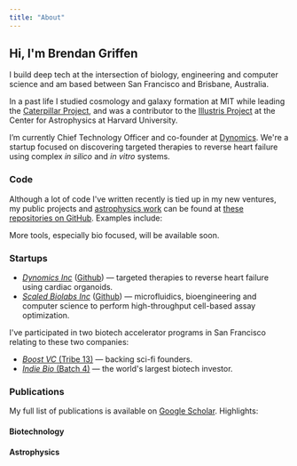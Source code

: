 ```yaml
---
title: "About"
---
```


## Hi, I'm Brendan Griffen

I build deep tech at the intersection of biology, engineering and computer science and am based between San Francisco and Brisbane, Australia.

In a past life I studied cosmology and galaxy formation at MIT while leading the [Caterpillar Project](https://www.caterpillarproject.org/), and was a contributor to the [Illustris Project](http://www.illustris-project.org/) at the Center for Astrophysics at Harvard University.

I’m currently Chief Technology Officer and co-founder at [Dynomics](https:/www.dynomics.com). We're a startup focused on discovering targeted therapies to reverse heart failure using complex *in silico* and *in vitro* systems.

### Code

Although a lot of code I've written recently is tied up in my new ventures, my public projects and [astrophysics work](https://github.com/orgs/caterpillarproject/) can be found at [these repositories on GitHub](https://github.com/bgriffen). Examples include:

<script id="code-template" type="x-tmpl-mustache">
{{#codes}}
<li>
    <i><a href="{{url}}">{{name}}</a></i> &mdash; {{description}}
</li>
{{/codes}}
{{^codes}}
Unable to load of software.
{{/codes}}
</script>


<ul id="codelist"></ul>

More tools, especially bio focused, will be available soon.

### Startups

* [*Dynomics Inc*](https://dynomics.com) ([Github](https://github.com/orgs/dynomics)) &mdash; targeted therapies to reverse heart failure using cardiac organoids.
* [*Scaled Biolabs Inc*](https://scaledbiolabs.com) ([Github](https://github.com/orgs/scaledbiolabs/)) &mdash; microfluidics, bioengineering and computer science to perform high-throughput cell-based assay optimization.

I've participated in two biotech accelerator programs in San Francisco relating to these two companies:

* [*Boost VC* (Tribe 13)](https://www.boost.vc/) &mdash; backing sci-fi founders.
* [*Indie Bio* (Batch 4)](https://indiebio.co/) &mdash; the world's largest biotech investor.

### Publications

My full list of publications is available on [Google Scholar](https://scholar.google.com.au/citations?user=ndwtPccAAAAJ&hl=en). Highlights:

#### Biotechnology

<script id="pub-template-biotech" type="x-tmpl-mustache">
{{#pubsother}}
<li>
    {{authorsFormat}}, {{year}}, <a href="{{url}}"><i>{{title}}</i></a>, {{pub}}.
    {{#codeLink}}<br><small>[<a href="{{codeLink}}">code</a>]</small>{{/codeLink}}
</li>
{{/pubsother}}
{{^pubsother}}
Unable to load publication list.
{{/pubsother}}
</script>

<ul id="publist-biotech"></ul>

#### Astrophysics
<script id="pub-template-astro" type="x-tmpl-mustache">
{{#pubs}}
<li>
    {{authorsFormat}}, {{year}}, <a href="{{url}}"><i>{{title}}</i></a>.
    {{#codeLink}}<br><small>[<a href="{{codeLink}}">code</a>]</small>{{/codeLink}}
</li>
{{/pubs}}
{{^pubs}}
Unable to load publication list.
{{/pubs}}
</script>

<ul id="publist-astro"></ul>



<script src="https://unpkg.com/mustache@latest"></script>
<script>
  var codeMap = {
  };

  function formatAuthors(authors) {
    authors = authors.map(author => {
      var tokens = author.split(", ");
      if (tokens.length != 2) return author;
      return tokens[1][0] + ". " + tokens[0];
    });
    if (authors.length == 1) {
      return authors[0];
    } else if (authors.length >= 5) {
      return authors.slice(0, 4).join(", ") + ", et al.";
    }
    return authors.slice(0, authors.length - 1).join(", ") + ", and " + authors[authors.length - 1];
  }

  (() => {
    var codeTemplate = document.getElementById("code-template").innerHTML;
    fetch("https://raw.githubusercontent.com/bgriffen/cv/main/data/repos.json")
      .then(response => response.json())
      .then(data => {
        data = data.data.user.pinnedItems.edges.map(value => value.node);
        var rendered = Mustache.render(codeTemplate, { codes: data });
        document.getElementById("codelist").innerHTML = rendered;
      })
      .catch(() => {
        var rendered = Mustache.render(codeTemplate, { codes: [] });
        document.getElementById("codelist").innerHTML = rendered;
      });

    var pubTemplateastro = document.getElementById("pub-template-astro").innerHTML;
    fetch("https://raw.githubusercontent.com/bgriffen/cv/main/data/pubs.json")
      .then(response => response.json())
      .then(data => {
        // Only first author
        data = data.filter(value => {
          return value.authors[0].startsWith("Griffen") && value.doctype == "article";
        });

        // Format authors
        data = data.map(value => {
          value.authorsFormat = formatAuthors(value.authors);
          value.codeLink = codeMap[value.doi];
          return value;
        });

        var rendered = Mustache.render(pubTemplateastro, { pubs: data });
        document.getElementById("publist-astro").innerHTML = rendered;
      })
      .catch(() => {
        var rendered = Mustache.render(pubTemplateastro, { pubs: [] });
        document.getElementById("publist-astro").innerHTML = rendered;
      });

    var pubTemplatebiotech = document.getElementById("pub-template-biotech").innerHTML;
    fetch("https://raw.githubusercontent.com/bgriffen/cv/main/data/other_pubs.json")
      .then(response => response.json())
      .then(data => {
        // Only first author
        data = data.filter(value => {
          return value.authors[0].startsWith("Mills") && value.doctype == "article";
        });

        // Format authors
        data = data.map(value => {
          value.authorsFormat = formatAuthors(value.authors);
          value.codeLink = codeMap[value.doi];
          return value;
        });

        var rendered = Mustache.render(pubTemplatebiotech, { pubsother: data });
        document.getElementById("publist-biotech").innerHTML = rendered;
      })
      .catch(() => {
        var rendered = Mustache.render(pubTemplatebiotech, { pubsother: [] });
        document.getElementById("publist-biotech").innerHTML = rendered;
      });
  })();
</script>
